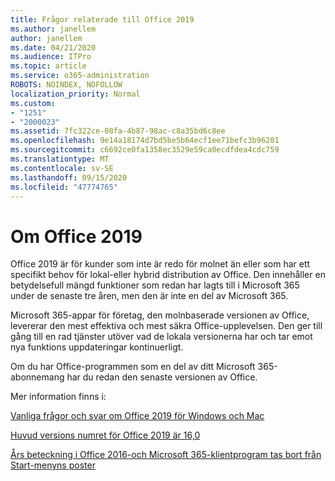 ```yaml
---
title: Frågor relaterade till Office 2019
ms.author: janellem
author: janellem
ms.date: 04/21/2020
ms.audience: ITPro
ms.topic: article
ms.service: o365-administration
ROBOTS: NOINDEX, NOFOLLOW
localization_priority: Normal
ms.custom:
- "1251"
- "2000023"
ms.assetid: 7fc322ce-08fa-4b87-98ac-c8a35bd6c8ee
ms.openlocfilehash: 9e14a18174d7bd5be5b64ecf1ee71befc3b96201
ms.sourcegitcommit: c6692ce0fa1358ec3529e59ca0ecdfdea4cdc759
ms.translationtype: MT
ms.contentlocale: sv-SE
ms.lasthandoff: 09/15/2020
ms.locfileid: "47774765"
---
```

# <a name="about-office-2019"></a>Om Office 2019

Office 2019 är för kunder som inte är redo för molnet än eller som har ett specifikt behov för lokal-eller hybrid distribution av Office. Den innehåller en betydelsefull mängd funktioner som redan har lagts till i Microsoft 365 under de senaste tre åren, men den är inte en del av Microsoft 365.
  
Microsoft 365-appar för företag, den molnbaserade versionen av Office, levererar den mest effektiva och mest säkra Office-upplevelsen. Den ger till gång till en rad tjänster utöver vad de lokala versionerna har och tar emot nya funktions uppdateringar kontinuerligt.
  
Om du har Office-programmen som en del av ditt Microsoft 365-abonnemang har du redan den senaste versionen av Office.
  
Mer information finns i:
  
[Vanliga frågor och svar om Office 2019 för Windows och Mac](https://support.microsoft.com/help/4133312)
  
[Huvud versions numret för Office 2019 är 16,0](https://docs.microsoft.com/deployoffice/office2019/overview)
  
[Års beteckning i Office 2016-och Microsoft 365-klientprogram tas bort från Start-menyns poster](https://support.office.com/article/8fe5e052-76d2-49de-af30-2e84ed3da907?wt.mc_id=Alchemy_ClientDIA)
  